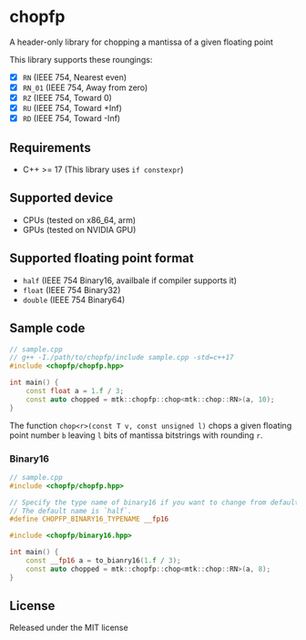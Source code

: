 # chopfp

A header-only library for chopping a mantissa of a given floating point

This library supports these roungings:
- [x] `RN` (IEEE 754, Nearest even)
- [x] `RN_01` (IEEE 754, Away from zero)
- [x] `RZ` (IEEE 754, Toward 0)
- [x] `RU` (IEEE 754, Toward +Inf)
- [x] `RD` (IEEE 754, Toward -Inf)

## Requirements
- C++ >= 17 (This library uses `if constexpr`)

## Supported device
- CPUs (tested on x86_64, arm)
- GPUs (tested on NVIDIA GPU)

## Supported floating point format
- `half` (IEEE 754 Binary16, availbale if compiler supports it)
- `float` (IEEE 754 Binary32)
- `double` (IEEE 754 Binary64)

## Sample code
```cpp
// sample.cpp
// g++ -I./path/to/chopfp/include sample.cpp -std=c++17
#include <chopfp/chopfp.hpp>

int main() {
	const float a = 1.f / 3;
	const auto chopped = mtk::chopfp::chop<mtk::chop::RN>(a, 10);
}
```

The function `chop<r>(const T v, const unsigned l)` chops a given floating point number `b` leaving `l` bits of mantissa bitstrings with rounding `r`.

### Binary16
```cpp
// sample.cpp
#include <chopfp/chopfp.hpp>

// Specify the type name of binary16 if you want to change from default name.
// The default name is `half`.
#define CHOPFP_BINARY16_TYPENAME __fp16

#include <chopfp/binary16.hpp>

int main() {
	const __fp16 a = to_bianry16(1.f / 3);
	const auto chopped = mtk::chopfp::chop<mtk::chop::RN>(a, 8);
}
```

## License
Released under the MIT license
